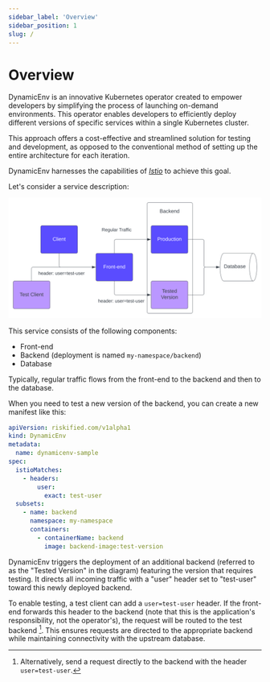 ```yaml
---
sidebar_label: 'Overview'
sidebar_position: 1
slug: /
---
```


# Overview

DynamicEnv is an innovative Kubernetes operator created to empower developers by simplifying the
process of launching on-demand environments. This operator enables developers to efficiently deploy
different versions of specific services within a single Kubernetes cluster.

This approach offers a cost-effective and streamlined solution for testing and development, as
opposed to the conventional method of setting up the entire architecture for each iteration.

DynamicEnv harnesses the capabilities of [_Istio_][istio] to achieve this goal.

Let's consider a service description:

![Sample Service Graph](./assets/img/overview-sample.svg)

This service consists of the following components:

* Front-end
* Backend (deployment is named `my-namespace/backend`)
* Database

Typically, regular traffic flows from the front-end to the backend and then to the database.

When you need to test a new version of the backend, you can create a new manifest like this:

```yaml
apiVersion: riskified.com/v1alpha1
kind: DynamicEnv
metadata:
  name: dynamicenv-sample
spec:
  istioMatches:
    - headers:
        user:
          exact: test-user
  subsets:
    - name: backend
      namespace: my-namespace
      containers:
        - containerName: backend
          image: backend-image:test-version
```

DynamicEnv triggers the deployment of an additional backend (referred to as the "Tested Version" in
the diagram) featuring the version that requires testing. It directs all incoming traffic with a
"user" header set to "test-user" toward this newly deployed backend.

To enable testing, a test client can add a `user=test-user` header. If the front-end forwards this
header to the backend (note that this is the application's responsibility, not the operator's), the
request will be routed to the test backend [^1]. This ensures requests are directed to the
appropriate backend while maintaining connectivity with the upstream database.

[^1]: Alternatively, send a request directly to the backend with the header `user=test-user`.

[istio]: https://istio.io/